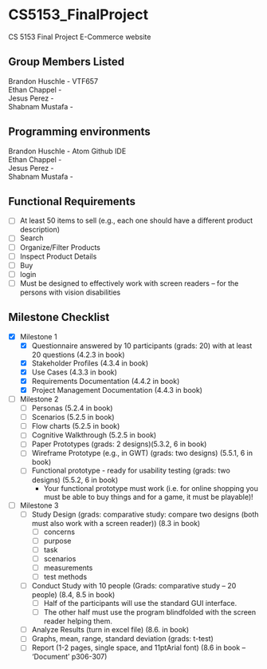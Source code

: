 # CS5153_FinalProject

CS 5153 Final Project E-Commerce website

## Group Members Listed

Brandon Huschle - VTF657  
Ethan Chappel -  
Jesus Perez -  
Shabnam Mustafa -

## Programming environments

Brandon Huschle - Atom Github IDE  
Ethan Chappel -  
Jesus Perez -  
Shabnam Mustafa -

## Functional Requirements

<!---
Add requirements here as we go so that we can keep organized
Add an X inside the box in order to check that we have completed each requirement
Feel free to add comments like this one under or next to the requirement to keep track of which individual
or team completed each requirement.
-->

-   [ ] At least 50 items to sell (e.g., each one should have a different product description)
-   [ ] Search
-   [ ] Organize/Filter Products
-   [ ] Inspect Product Details
-   [ ] Buy
-   [ ] login
-   [ ] Must be designed to effectively work with screen readers – for the persons with vision disabilities

## Milestone Checklist

-   [X] Milestone 1
    -   [X] Questionnaire answered by 10 participants (grads: 20) with at least 20 questions (4.2.3 in book)
    -   [X] Stakeholder Profiles (4.3.4 in book)
    -   [X] Use Cases (4.3.3 in book)
    -   [X] Requirements Documentation (4.4.2 in book)
    -   [X] Project Management Documentation (4.4.3 in book)

-   [ ] Milestone 2
    -   [ ] Personas (5.2.4 in book)
    -   [ ] Scenarios (5.2.5 in book)
    -   [ ] Flow charts (5.2.5 in book)
    -   [ ] Cognitive Walkthrough (5.2.5 in book)
    -   [ ] Paper Prototypes (grads: 2 designs)(5.3.2, 6 in book)
    -   [ ] Wireframe Prototype (e.g., in GWT) (grads: two designs) (5.5.1, 6 in book)
    -   [ ] Functional prototype - ready for usability testing (grads: two designs) (5.5.2, 6 in book)
        * Your functional prototype must work (i.e. for online shopping you must be able to buy
things and for a game, it must be playable)!

-   [ ] Milestone 3
   -   [ ] Study Design (grads: comparative study: compare two designs (both must also work with a
screen reader)) (8.3 in book)
      -   [ ] concerns
      -   [ ] purpose
      -   [ ] task
      -   [ ] scenarios
      -   [ ] measurements
      -   [ ] test methods
   -   [ ] Conduct Study with 10 people (Grads: comparative study – 20 people) (8.4, 8.5 in book)
      -   [ ] Half of the participants will use the standard GUI interface.
      -   [ ] The other half must use the program blindfolded with the screen reader helping
them.
   -   [ ] Analyze Results (turn in excel file) (8.6. in book)
   -   [ ] Graphs, mean, range, standard deviation (grads: t-test)
   -   [ ] Report (1-2 pages, single space, and 11ptArial font) (8.6 in book – ‘Document’ p306-307)
